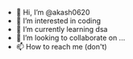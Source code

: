 - 👋 Hi, I’m @akash0620
- 👀 I’m interested in coding
- 🌱 I’m currently learning dsa
- 💞️ I’m looking to collaborate on ...
- 📫 How to reach me (don't)

<!---
akash0620/akash0620 is a ✨ special ✨ repository because its `README.md` (this file) appears on your GitHub profile.
You can click the Preview link to take a look at your changes.
--->
